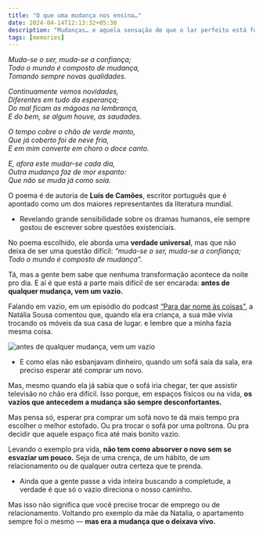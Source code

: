 ```yaml
---
title: "O que uma mudança nos ensina…"
date: 2024-04-14T12:13:32+05:30
description: "Mudanças… e aquela sensação de que o lar perfeito está fora do nosso alcance. Mas o que isso nos ensina é, justamente, que não existe esse lar perfeito"
tags: [memories]
---
```


_Muda-se o ser, muda-se a confiança;_  
_Todo o mundo é composto de mudança,_  
_Tomando sempre novas qualidades._  
  
_Continuamente vemos novidades,_  
_Diferentes em tudo da esperança;_  
_Do mal ficam as mágoas na lembrança,_  
_E do bem, se algum houve, as saudades._

_O tempo cobre o chão de verde manto,_  
_Que já coberto foi de neve fria,_  
_E em mim converte em choro o doce canto._

_E, afora este mudar-se cada dia,_  
_Outra mudança faz de mor espanto:_  
_Que não se muda já como soía._

O poema é de autoria de  **Luís de Camões**, escritor português que é apontado como um dos maiores representantes da literatura mundial.

-   Revelando grande sensibilidade sobre os dramas humanos, ele sempre gostou de escrever sobre questões existenciais.
    

No poema escolhido, ele aborda uma **verdade universal**, mas que não deixa de ser uma questão difícil:  _“muda-se o ser, muda-se a confiança; Todo o mundo é composto de mudança”._

Tá, mas a gente bem sabe que nenhuma transformação acontece da noite pro dia. E aí é que está a parte mais difícil de ser encarada:  **antes de qualquer mudança, vem um vazio.**

Falando em vazio, em um episódio do podcast  [“Para dar nome às coisas”](https://open.spotify.com/show/7g6BfZvLNQjrj68MNXyDqf), a Natália Sousa comentou que, quando ela era criança, a sua mãe vivia trocando os móveis da sua casa de lugar. e lembre que a minha fazia mesma coisa.

![antes de qualquer mudança, vem um vazio](./img/muda-se-a-vida.jpg)

-   E como elas não esbanjavam dinheiro, quando um sofá saía da sala, era preciso esperar até comprar um novo.
    

Mas, mesmo quando ela já sabia que o sofá iria chegar, ter que assistir televisão no chão era difícil. Isso porque, em espaços físicos ou na vida,  **os vazios que antecedem a mudança são sempre desconfortantes.**

Mas pensa só, esperar pra comprar um sofá novo te dá mais tempo pra escolher o melhor estofado. Ou pra trocar o sofá por uma poltrona. Ou pra decidir que aquele espaço fica até mais bonito vazio.

Levando o exemplo pra vida,  **não tem como absorver o novo sem se esvaziar um pouco.**  Seja de uma crença, de um hábito, de um relacionamento ou de qualquer outra certeza que te prenda.

-   Ainda que a gente passe a vida inteira buscando a completude, a verdade é que só o vazio direciona o nosso caminho.
    

Mas isso não significa que você precise trocar de emprego ou de relacionamento. Voltando pro exemplo da mãe da Natalia, o apartamento sempre foi o mesmo —  **mas era a mudança que o deixava vivo.**
